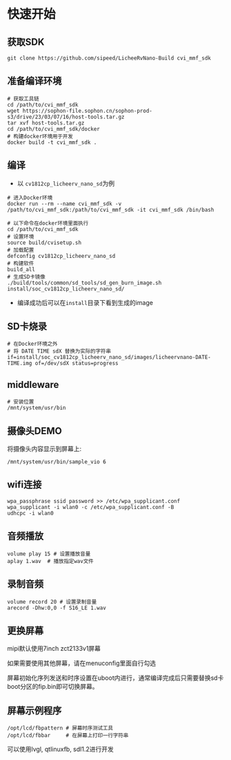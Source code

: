 # 快速开始

## 获取SDK
```
git clone https://github.com/sipeed/LicheeRvNano-Build cvi_mmf_sdk
```

## 准备编译环境

```
# 获取工具链
cd /path/to/cvi_mmf_sdk
wget https://sophon-file.sophon.cn/sophon-prod-s3/drive/23/03/07/16/host-tools.tar.gz
tar xvf host-tools.tar.gz
cd /path/to/cvi_mmf_sdk/docker
# 构建docker环境用于开发
docker build -t cvi_mmf_sdk .
```

## 编译

- 以 `cv1812cp_licheerv_nano_sd`为例

```
# 进入Docker环境
docker run --rm --name cvi_mmf_sdk -v /path/to/cvi_mmf_sdk:/path/to/cvi_mmf_sdk -it cvi_mmf_sdk /bin/bash
```

```
# 以下命令在docker环境里面执行
cd /path/to/cvi_mmf_sdk
# 设置环境
source build/cvisetup.sh
# 加载配置
defconfig cv1812cp_licheerv_nano_sd
# 构建软件
build_all
# 生成SD卡镜像
./build/tools/common/sd_tools/sd_gen_burn_image.sh install/soc_cv1812cp_licheerv_nano_sd/

```
- 编译成功后可以在`install`目录下看到生成的image

## SD卡烧录

```
# 在Docker环境之外
# 将 DATE TIME sdX 替换为实际的字符串
if=install/soc_cv1812cp_licheerv_nano_sd/images/licheervnano-DATE-TIME.img of=/dev/sdX status=progress
```

## middleware

```
# 安装位置
/mnt/system/usr/bin
```

## 摄像头DEMO

将摄像头内容显示到屏幕上:

```
/mnt/system/usr/bin/sample_vio 6
```

## wifi连接

```
wpa_passphrase ssid password >> /etc/wpa_supplicant.conf
wpa_supplicant -i wlan0 -c /etc/wpa_supplicant.conf -B
udhcpc -i wlan0
```

## 音频播放

```
volume play 15 # 设置播放音量
aplay 1.wav  # 播放指定wav文件
```

## 录制音频

```
volume record 20 # 设置录制音量
arecord -Dhw:0,0 -f S16_LE 1.wav
```

## 更换屏幕

mipi默认使用7inch zct2133v1屏幕

如果需要使用其他屏幕，请在menuconfig里面自行勾选

屏幕初始化序列发送和时序设置在uboot内进行，通常编译完成后只需要替换sd卡boot分区的fip.bin即可切换屏幕。

## 屏幕示例程序

```
/opt/lcd/fbpattern # 屏幕时序测试工具
/opt/lcd/fbbar     # 在屏幕上打印一行字符串
```

可以使用lvgl, qtlinuxfb, sdl1.2进行开发
